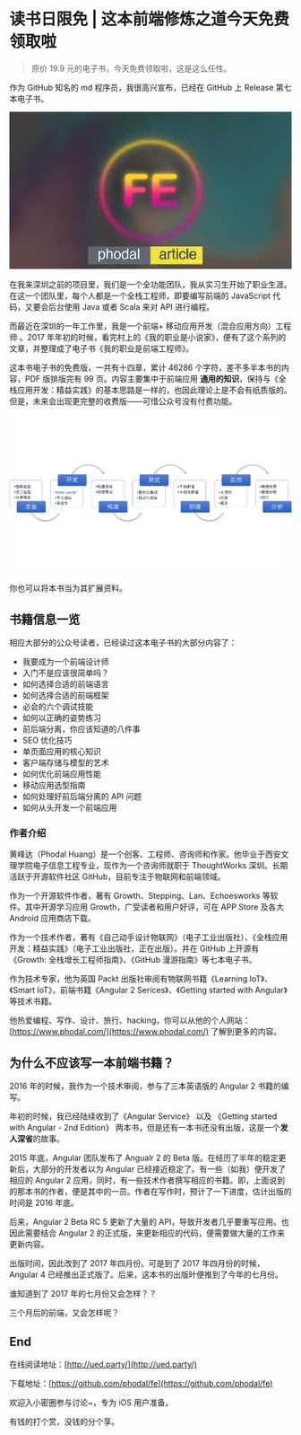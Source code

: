 读书日限免 | 这本前端修炼之道今天免费领取啦
===

> 原价 19.9 元的电子书，今天免费领取啦，这是这么任性。

作为 GitHub 知名的 md 程序员，我很高兴宣布，已经在 GitHub 上 Release 第七本电子书。

![FE](imafe.jpg)

在我来深圳之前的项目里，我们是一个全功能团队，我从实习生开始了职业生涯。在这一个团队里，每个人都是一个全栈工程师，即要编写前端的 JavaScript 代码，又要会后台使用 Java 或者 Scala 来对 API 进行编程。

而最近在深圳的一年工作里，我是一个前端+ 移动应用开发（混合应用方向）工程师 。2017 年年初的时候，看完村上的《我的职业是小说家》，便有了这个系列的文章，并整理成了电子书《我的职业是前端工程师》。

这本书电子书的免费版，一共有十四章，累计 46286 个字符，差不多半本书的内容，PDF 版排版完有 99 页。内容主要集中于前端应用 **通用的知识**，保持与《全栈应用开发：精益实践》的基本思路是一样的，也因此理论上是不会有纸质版的。但是，未来会出现更完整的收费版——可惜公众号没有付费功能。

![ReFe](refe.png)

你也可以将本书当为其扩展资料。

书籍信息一览
---

相应大部分的公众号读者，已经读过这本电子书的大部分内容了：

*   我要成为一个前端设计师
*   入门不是应该很简单吗？
*   如何选择合适的前端语言
*   如何选择合适的前端框架
*   必会的六个调试技能
*   如何以正确的姿势练习
*   前后端分离，你应该知道的八件事
*   SEO 优化技巧
*   单页面应用的核心知识
*   客户端存储与模型的艺术
*   如何优化前端应用性能
*   移动应用选型指南
*   如何处理好前后端分离的 API 问题
*   如何从头开发一个前端应用

### 作者介绍

黄峰达（Phodal Huang）是一个创客、工程师、咨询师和作家。他毕业于西安文理学院电子信息工程专业，现作为一个咨询师就职于 ThoughtWorks 深圳。长期活跃于开源软件社区 GitHub，目前专注于物联网和前端领域。

作为一个开源软件作者，著有 Growth、Stepping、Lan、Echoesworks 等软件。其中开源学习应用 Growth，广受读者和用户好评，可在 APP Store 及各大 Android 应用商店下载。

作为一个技术作者，著有《自己动手设计物联网》（电子工业出版社）、《全栈应用开发：精益实践》（电子工业出版社，正在出版）。并在 GitHub 上开源有《Growth: 全栈增长工程师指南》、《GitHub 漫游指南》等七本电子书。

作为技术专家，他为英国 Packt 出版社审阅有物联网书籍《Learning IoT》、《Smart IoT》，前端书籍《Angular 2 Serices》、《Getting started with Angular》等技术书籍。

他热爱编程、写作、设计、旅行、hacking，你可以从他的个人网站：[https://www.phodal.com/](https://www.phodal.com/) 了解到更多的内容。

为什么不应该写一本前端书籍？
---

2016 年的时候，我作为一个技术审阅，参与了三本英语版的 Angular 2 书籍的编写。

年初的时候，我已经陆续收到了《Angular Service》 以及 《Getting started with Angular - 2nd Edition》 两本书，但是还有一本书还没有出版，这是一个**发人深省**的故事。

2015 年底，Angular 团队发布了 Angualr 2 的 Beta 版。在经历了半年的稳定更新后，大部分的开发者以为 Angular 已经接近稳定了。有一些（如我）便开发了相应的 Angular  2 应用，同时，有一些技术作者撰写相应的书籍。即，上面说到的那本书的作者，便是其中的一员。作者在写作时，预计了一下进度，估计出版的时间是 2016 年底。

后来，Angular 2 Beta RC 5 更新了大量的 API，导致开发者几乎要重写应用。也因此需要结合 Angular 2 的正式版，来更新相应的代码，便需要做大量的工作来更新内容。

出版时间，因此改到了 2017 年四月份。可是到了 2017 年四月份的时候，Angular 4 已经推出正式版了。后来，这本书的出版旪便推到了今年的七月份。

谁知道到了 2017 年的七月份又会怎样？？

三个月后的前端，又会怎样呢？

End
-----

在线阅读地址：[http://ued.party/](http://ued.party/)

下载地址：[https://github.com/phodal/fe](https://github.com/phodal/fe)

欢迎入小密圈参与讨论~，专为 iOS 用户准备。

有钱的打个赏，没钱的分个享。
